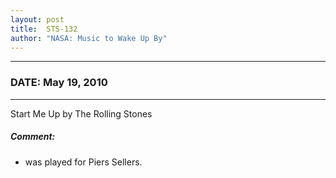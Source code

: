 ```yaml
---
layout: post
title:  STS-132
author: "NASA: Music to Wake Up By"
---
```


----
### DATE: May 19, 2010
----
Start Me Up by The Rolling Stones

##### Comment:
* was played for Piers Sellers.
